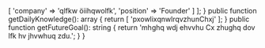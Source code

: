 <?php

namespace 66ixxx;

class About extends Me
{
    public function getCurrentWorkplace(): array
    {
        return [
            'workplace' => [
                'company' => 'qlfkw öiihqwolfk',
                'position' => 'Founder'         
            ]
        ];
    }

    public function getDailyKnowledge(): array
    {
        return [
            'pxowlixqnwlrqvzhunChxj'

        ];
    }

    public function getFutureGoal(): string
    {
        return 'mhghq wdj ehvvhu Cx zhughq dov lfk hv jhvwhuq zdu.';
    }
}
